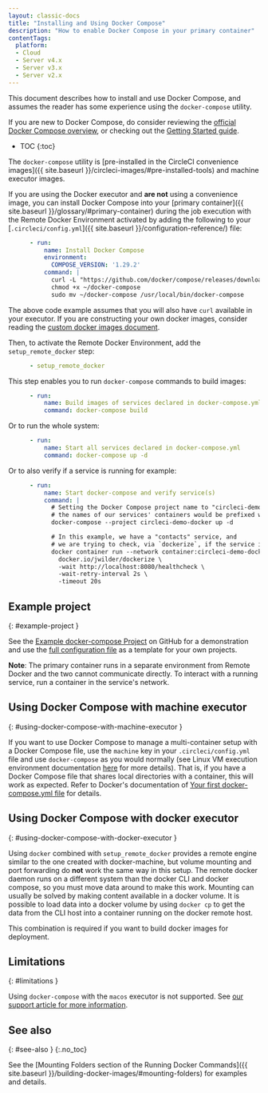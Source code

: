 ```yaml
---
layout: classic-docs
title: "Installing and Using Docker Compose"
description: "How to enable Docker Compose in your primary container"
contentTags: 
  platform:
  - Cloud
  - Server v4.x
  - Server v3.x
  - Server v2.x
---
```


This document describes how to install and use Docker Compose, and assumes the reader has some experience using the `docker-compose` utility.

If you are new to Docker Compose, do consider reviewing the [official Docker Compose overview](https://docs.docker.com/compose/), or checking out the [Getting Started guide](https://docs.docker.com/compose/gettingstarted/).

* TOC
{:toc}

The `docker-compose` utility is [pre-installed in the CircleCI convenience
images]({{ site.baseurl }}/circleci-images/#pre-installed-tools) and machine executor images. 

If you are using the Docker executor and **are not** using a convenience image, you can install Docker Compose into your [primary container]({{ site.baseurl }}/glossary/#primary-container) during the job execution with the Remote Docker Environment activated by adding the following to your [`.circleci/config.yml`]({{ site.baseurl }}/configuration-reference/) file:

```yml
      - run:
          name: Install Docker Compose
          environment:
            COMPOSE_VERSION: '1.29.2'
          command: |
            curl -L "https://github.com/docker/compose/releases/download/${COMPOSE_VERSION}/docker-compose-$(uname -s)-$(uname -m)" -o ~/docker-compose
            chmod +x ~/docker-compose
            sudo mv ~/docker-compose /usr/local/bin/docker-compose
```

The above code example assumes that you will also have `curl` available in your
executor. If you are constructing your own docker images, consider reading the
[custom docker images document]({{site.baseurl}}/custom-images/).

Then, to activate the Remote Docker Environment, add the `setup_remote_docker` step:

```yml
      - setup_remote_docker
```

This step enables you to run `docker-compose` commands to build images:

```yml
      - run:
          name: Build images of services declared in docker-compose.yml
          command: docker-compose build
```

Or to run the whole system:

```yml
      - run:
          name: Start all services declared in docker-compose.yml
          command: docker-compose up -d
```

Or to also verify if a service is running for example:

```yml
      - run:
          name: Start docker-compose and verify service(s)
          command: |
            # Setting the Docker Compose project name to "circleci-demo-docker" means
            # the names of our services' containers would be prefixed with "circleci-demo-docker".
            docker-compose --project circleci-demo-docker up -d

            # In this example, we have a "contacts" service, and
            # we are trying to check, via `dockerize`, if the service is ready.
            docker container run --network container:circleci-demo-docker_contacts_1 \
              docker.io/jwilder/dockerize \
              -wait http://localhost:8080/healthcheck \
              -wait-retry-interval 2s \
              -timeout 20s
```

## Example project
{: #example-project }

See the [Example docker-compose Project](https://github.com/circleci/cci-demo-docker/tree/docker-compose) on GitHub for a demonstration and use the [full configuration file](https://github.com/circleci/cci-demo-docker/blob/docker-compose/.circleci/config.yml) as a template for your own projects.

**Note**: The primary container runs in a separate environment from Remote Docker and the two cannot communicate directly. To interact with a running service, run a container in the service's network.

## Using Docker Compose with machine executor
{: #using-docker-compose-with-machine-executor }

If you want to use Docker Compose to manage a multi-container setup with a Docker Compose file, use the `machine` key in your `.circleci/config.yml` file and use `docker-compose` as you would normally (see Linux VM execution environment documentation [here]({{site.baseurl}}/using-linuxvm) for more details). That is, if you have a Docker Compose file that shares local directories with a container, this will work as expected. Refer to Docker's documentation of [Your first docker-compose.yml file](https://docs.docker.com/get-started/part3/#your-first-docker-composeyml-file) for details.


## Using Docker Compose with docker executor
{: #using-docker-compose-with-docker-executor }

Using `docker` combined with `setup_remote_docker` provides a remote engine similar to the one created with docker-machine, but volume mounting and port forwarding do **not** work the same way in this setup. The remote docker daemon runs on a different system than the docker CLI and docker compose, so you must move data around to make this work. Mounting can usually be solved by making content available in a docker volume. It is possible to load data into a docker volume by using `docker cp` to get the data from the CLI host into a container running on the docker remote host.

This combination is required if you want to build docker images for deployment.

## Limitations
{: #limitations }

Using `docker-compose` with the `macos` executor is not supported.
See [our support article for more information](https://support.circleci.com/hc/en-us/articles/360045029591-Can-I-use-Docker-within-the-macOS-executor-).

## See also
{: #see-also }
{:.no_toc}

See the [Mounting Folders section of the Running Docker Commands]({{ site.baseurl }}/building-docker-images/#mounting-folders) for examples and details.
